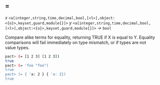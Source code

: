 ## =

_x_&nbsp;`<a[integer,string,time,decimal,bool,[<l>],object:<{o}>,keyset,guard,module{}]>`
_y_&nbsp;`<a[integer,string,time,decimal,bool,[<l>],object:<{o}>,keyset,guard,module{}]>`
_&rarr;_&nbsp;`bool`

Compare alike terms for equality, returning TRUE if X is equal to Y. Equality
comparisons will fail immediately on type mismatch, or if types are not value
types.

```bash
pact> (= [1 2 3] [1 2 3])
true
pact> (= 'foo "foo")
true
pact> (= { 'a: 2 } { 'a: 2})
true
```
